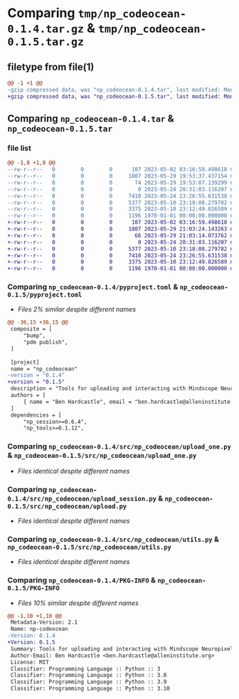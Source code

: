 # Comparing `tmp/np_codeocean-0.1.4.tar.gz` & `tmp/np_codeocean-0.1.5.tar.gz`

## filetype from file(1)

```diff
@@ -1 +1 @@
-gzip compressed data, was "np_codeocean-0.1.4.tar", last modified: Mon May 29 19:53:37 2023, max compression
+gzip compressed data, was "np_codeocean-0.1.5.tar", last modified: Mon May 29 21:03:24 2023, max compression
```

## Comparing `np_codeocean-0.1.4.tar` & `np_codeocean-0.1.5.tar`

### file list

```diff
@@ -1,8 +1,8 @@
--rw-r--r--   0        0        0      107 2023-05-02 03:16:59.498618 np_codeocean-0.1.4/README.md
--rw-r--r--   0        0        0     1807 2023-05-29 19:53:37.437154 np_codeocean-0.1.4/pyproject.toml
--rw-r--r--   0        0        0       74 2023-05-29 19:53:07.139299 np_codeocean-0.1.4/src/np_codeocean/__init__.py
--rw-r--r--   0        0        0        0 2023-05-24 20:31:03.116207 np_codeocean-0.1.4/src/np_codeocean/__main__.py
--rw-r--r--   0        0        0     7410 2023-05-24 23:26:55.631538 np_codeocean-0.1.4/src/np_codeocean/upload_one.py
--rw-r--r--   0        0        0     5377 2023-05-10 23:18:08.279782 np_codeocean-0.1.4/src/np_codeocean/upload_session.py
--rw-r--r--   0        0        0     3375 2023-05-10 23:12:49.826589 np_codeocean-0.1.4/src/np_codeocean/utils.py
--rw-r--r--   0        0        0     1196 1970-01-01 00:00:00.000000 np_codeocean-0.1.4/PKG-INFO
+-rw-r--r--   0        0        0      107 2023-05-02 03:16:59.498618 np_codeocean-0.1.5/README.md
+-rw-r--r--   0        0        0     1807 2023-05-29 21:03:24.143263 np_codeocean-0.1.5/pyproject.toml
+-rw-r--r--   0        0        0       66 2023-05-29 21:03:14.073762 np_codeocean-0.1.5/src/np_codeocean/__init__.py
+-rw-r--r--   0        0        0        0 2023-05-24 20:31:03.116207 np_codeocean-0.1.5/src/np_codeocean/__main__.py
+-rw-r--r--   0        0        0     5377 2023-05-10 23:18:08.279782 np_codeocean-0.1.5/src/np_codeocean/upload.py
+-rw-r--r--   0        0        0     7410 2023-05-24 23:26:55.631538 np_codeocean-0.1.5/src/np_codeocean/upload_one.py
+-rw-r--r--   0        0        0     3375 2023-05-10 23:12:49.826589 np_codeocean-0.1.5/src/np_codeocean/utils.py
+-rw-r--r--   0        0        0     1196 1970-01-01 00:00:00.000000 np_codeocean-0.1.5/PKG-INFO
```

### Comparing `np_codeocean-0.1.4/pyproject.toml` & `np_codeocean-0.1.5/pyproject.toml`

 * *Files 2% similar despite different names*

```diff
@@ -36,15 +36,15 @@
 composite = [
     "bump",
     "pdm publish",
 ]
 
 [project]
 name = "np_codeocean"
-version = "0.1.4"
+version = "0.1.5"
 description = "Tools for uploading and interacting with Mindscope Neuropixels experiments on Code Ocean"
 authors = [
     { name = "Ben Hardcastle", email = "ben.hardcastle@alleninstitute.org" },
 ]
 dependencies = [
     "np_session>=0.6.4",
     "np_tools>=0.1.12",
```

### Comparing `np_codeocean-0.1.4/src/np_codeocean/upload_one.py` & `np_codeocean-0.1.5/src/np_codeocean/upload_one.py`

 * *Files identical despite different names*

### Comparing `np_codeocean-0.1.4/src/np_codeocean/upload_session.py` & `np_codeocean-0.1.5/src/np_codeocean/upload.py`

 * *Files identical despite different names*

### Comparing `np_codeocean-0.1.4/src/np_codeocean/utils.py` & `np_codeocean-0.1.5/src/np_codeocean/utils.py`

 * *Files identical despite different names*

### Comparing `np_codeocean-0.1.4/PKG-INFO` & `np_codeocean-0.1.5/PKG-INFO`

 * *Files 10% similar despite different names*

```diff
@@ -1,10 +1,10 @@
 Metadata-Version: 2.1
 Name: np-codeocean
-Version: 0.1.4
+Version: 0.1.5
 Summary: Tools for uploading and interacting with Mindscope Neuropixels experiments on Code Ocean
 Author-Email: Ben Hardcastle <ben.hardcastle@alleninstitute.org>
 License: MIT
 Classifier: Programming Language :: Python :: 3
 Classifier: Programming Language :: Python :: 3.8
 Classifier: Programming Language :: Python :: 3.9
 Classifier: Programming Language :: Python :: 3.10
```

